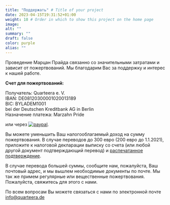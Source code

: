```yaml
---
title: "Поддержать" # Title of your project
date: 2023-04-15T19:31:52+01:00
weight: 10 # Order in which to show this project on the home page
image:
alt: ""
summary: ""
draft: false
color: purple
alias: ""
---
```

Проведение Марцан Прайда связанно со значительными затратами и зависит от пожертвований. Мы благодарим Вас за поддержку и интерес к нашей работе.

**Счет для пожертвований:**

Получатель: Quarteera e. V.\
IBAN: DE08120300001020013189\
BIC: BYLADEM1001\
bei der Deutschen Kreditbank AG in Berlin\
Назначение платежа: Marzahn Pride

или через [![paypal](https://www.paypalobjects.com/de_DE/DE/i/btn/btn_donateCC_LG.gif)](https://www.paypal.com/cgi-bin/webscr?cmd=_s-xclick&hosted_button_id=PP3MPFQ5C5VGL).

Вы можете уменьшить Ваш налогооблагаемый доход на сумму пожертвования. В случае переводов до 300 евро (200 евро до 1.1.2021), приложите к налоговой декларации выписку со счета (или любой другой документ подтверждающий перевод) и [распечатанное подтверждение](/Spendenbestaetigung.pdf).

В случае перевода большей суммы, сообщите нам, пожалуйста, Ваш почтовый адрес, и мы вышлем необходимые документы по почте. 
Мы так же примем регулярные или вещественные пожертвования. Пожалуйста, свяжитесь для этого с нами.

По всем вопросам Вы можете связаться с нами по электронной почте [info@quarteera.de](mailto:info@quarteera.de)